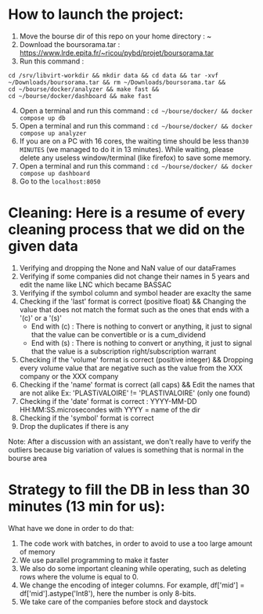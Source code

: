 # How to launch the project:

1. Move the bourse dir of this repo on your home directory :  ~
2. Download the boursorama.tar : https://www.lrde.epita.fr/~ricou/pybd/projet/boursorama.tar
3. Run this command :

```
cd /srv/libvirt-workdir && mkdir data && cd data && tar -xvf ~/Downloads/boursorama.tar && rm ~/Downloads/boursorama.tar &&
cd ~/bourse/docker/analyzer && make fast &&
cd ~/bourse/docker/dashboard && make fast
```

4. Open a terminal and run this command : `cd ~/bourse/docker/ && docker compose up db`
5. Open a terminal and run this command : `cd ~/bourse/docker/ && docker compose up analyzer`
6. If you are on a PC with 16 cores, the waiting time should be less than`30 MINUTES` (we managed to do it in 13 minutes). While waiting, please delete any useless window/terminal (like firefox) to save some memory.
7. Open a terminal and run this command : `cd ~/bourse/docker/ && docker compose up dashboard`
8. Go to the `localhost:8050`


# Cleaning: Here is a resume of every cleaning process that we did on the given data  ###

1. Verifying and dropping the None and NaN value of our dataFrames
2. Verifying if some companies did not change their names in 5 years and edit the name like LNC which became BASSAC
3. Verifying if the symbol column and symbol header are exaclty the same
4. Checking if the 'last' format is correct (positive float) && Changing the value that does not match the format such as the ones that ends with a '(c)' or a '(s)'
     - End with (c) : There is nothing to convert or anything, it just to signal that the value can be convertible or is a cum_dividend
     - End with (s) : There is nothing to convert or anything, it just to signal that the value is a subscription right/subscription warrant
5. Checking if the 'volume' format is correct (positive integer) && Dropping every volume value that are negative such as the value from the XXX company or the XXX company
6. Checking if the 'name' format is correct (all caps) && Edit the names that are not alike Ex:  'PLASTiVALOIRE' != 'PLASTIVALOIRE' (only one found)
7. Checking if the 'date' format is correct : YYYY-MM-DD HH:MM:SS.microsecondes with YYYY = name of the dir
8. Checking if the 'symbol' format is correct
9. Drop the duplicates if there is any

Note:
After a discussion with an assistant, we don't really have to verify the outliers because big variation of values is something that is normal in the bourse area

# Strategy to fill the DB in less than 30 minutes (13 min for us):

What have we done in order to do that:

1. The code work with batches, in order to avoid to use a too large amount of memory
2. We use parallel programming to make it faster
3. We also do some important cleaning while operating, such as deleting rows where the volume is equal to 0.
4. We change the encoding of integer columns. For example, df['mid'] = df['mid'].astype('Int8'), here the number is only 8-bits.
5. We take care of the companies before stock and daystock
